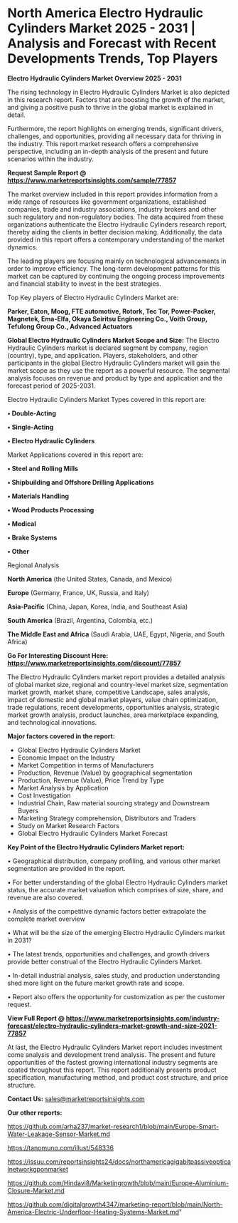 # North America Electro Hydraulic Cylinders Market 2025 - 2031 | Analysis and Forecast with Recent Developments Trends, Top Players

<Strong> Electro Hydraulic Cylinders Market Overview 2025 - 2031</strong>

The rising technology in Electro Hydraulic Cylinders Market is also depicted in this research report. Factors that are boosting the growth of the market, and giving a positive push to thrive in the global market is explained in detail.

Furthermore, the report highlights on emerging trends, significant drivers, challenges, and opportunities, providing all necessary data for thriving in the industry. This report market research offers a comprehensive perspective, including an in-depth analysis of the present and future scenarios within the industry.

<strong>Request Sample Report @ <a href=https://www.marketreportsinsights.com/sample/77857>https://www.marketreportsinsights.com/sample/77857</a></strong>

The market overview included in this report provides information from a wide range of resources like government organizations, established companies, trade and industry associations, industry brokers and other such regulatory and non-regulatory bodies. The data acquired from these organizations authenticate the Electro Hydraulic Cylinders research report, thereby aiding the clients in better decision making. Additionally, the data provided in this report offers a contemporary understanding of the market dynamics.

The leading players are focusing mainly on technological advancements in order to improve efficiency. The long-term development patterns for this market can be captured by continuing the ongoing process improvements and financial stability to invest in the best strategies.

Top Key players of Electro Hydraulic Cylinders Market are:

<strong>Parker, Eaton, Moog, FTE automotive, Rotork, Tec Tor, Power-Packer, Magnetek, Ema-Elfa, Okaya Seiritsu Engineering Co., Voith Group, Tefulong Group Co., Advanced Actuators</strong>

<strong><b>Global Electro Hydraulic Cylinders Market Scope and Size:</b></strong>
The Electro Hydraulic Cylinders market is declared segment by company, region (country), type, and application. Players, stakeholders, and other participants in the global Electro Hydraulic Cylinders market will gain the market scope as they use the report as a powerful resource. The segmental analysis focuses on revenue and product by type and application and the forecast period of 2025-2031.

Electro Hydraulic Cylinders Market Types covered in this report are:

<strong>• Double-Acting

• Single-Acting

• Electro Hydraulic Cylinders</strong>

Market Applications covered in this report are:

<strong>• Steel and Rolling Mills

• Shipbuilding and Offshore Drilling Applications

• Materials Handling

• Wood Products Processing

• Medical

• Brake Systems

• Other</strong> 

Regional Analysis

<strong>North America</strong> (the United States, Canada, and Mexico)

<strong>Europe</strong> (Germany, France, UK, Russia, and Italy)

<strong>Asia-Pacific</strong> (China, Japan, Korea, India, and Southeast Asia)

<strong>South America</strong> (Brazil, Argentina, Colombia, etc.)

<strong>The Middle East and Africa</strong> (Saudi Arabia, UAE, Egypt, Nigeria, and South Africa)

<strong>Go For Interesting Discount Here: <a href=https://www.marketreportsinsights.com/discount/77857>https://www.marketreportsinsights.com/discount/77857</a></strong>

The Electro Hydraulic Cylinders market report provides a detailed analysis of global market size, regional and country-level market size, segmentation market growth, market share, competitive Landscape, sales analysis, impact of domestic and global market players, value chain optimization, trade regulations, recent developments, opportunities analysis, strategic market growth analysis, product launches, area marketplace expanding, and technological innovations.

<strong><b>Major factors covered in the report:</b></strong>
<ul>
  <li>Global Electro Hydraulic Cylinders Market </li>
  <li>Economic Impact on the Industry</li>
  <li>Market Competition in terms of Manufacturers</li>
  <li>Production, Revenue (Value) by geographical segmentation</li>
  <li>Production, Revenue (Value), Price Trend by Type</li>
  <li>Market Analysis by Application</li>
  <li>Cost Investigation</li>
  <li>Industrial Chain, Raw material sourcing strategy and Downstream Buyers</li>
  <li>Marketing Strategy comprehension, Distributors and Traders</li>
  <li>Study on Market Research Factors</li>
  <li>Global Electro Hydraulic Cylinders Market Forecast</li>
</ul>

<strong><b>Key Point of the Electro Hydraulic Cylinders Market report:</b></strong>

• Geographical distribution, company profiling, and various other market segmentation are provided in the report.

• For better understanding of the global Electro Hydraulic Cylinders market status, the accurate market valuation which comprises of size, share, and revenue are also covered.

• Analysis of the competitive dynamic factors better extrapolate the complete market overview

• What will be the size of the emerging Electro Hydraulic Cylinders market in 2031?

• The latest trends, opportunities and challenges, and growth drivers provide better construal of the Electro Hydraulic Cylinders Market.

• In-detail industrial analysis, sales study, and production understanding shed more light on the future market growth rate and scope.

• Report also offers the opportunity for customization as per the customer request.

<strong><b>View Full Report @ <a href=https://www.marketreportsinsights.com/industry-forecast/electro-hydraulic-cylinders-market-growth-and-size-2021-77857>https://www.marketreportsinsights.com/industry-forecast/electro-hydraulic-cylinders-market-growth-and-size-2021-77857</a></b></strong>


At last, the Electro Hydraulic Cylinders Market report includes investment come analysis and development trend analysis. The present and future opportunities of the fastest growing international industry segments are coated throughout this report. This report additionally presents product specification, manufacturing method, and product cost structure, and price structure.

<strong>Contact Us:</strong>
sales@marketreportsinsights.com

<strong>Our other reports:</strong>

<a href=https://github.com/arha237/market-research1/blob/main/Europe-Smart-Water-Leakage-Sensor-Market.md>https://github.com/arha237/market-research1/blob/main/Europe-Smart-Water-Leakage-Sensor-Market.md</a>

<a href=https://tanomuno.com/illust/548336>https://tanomuno.com/illust/548336</a>

<a href=https://issuu.com/reportsinsights24/docs/northamericagigabitpassiveopticalnetworkgponmarket>https://issuu.com/reportsinsights24/docs/northamericagigabitpassiveopticalnetworkgponmarket</a>

<a href=https://github.com/Hindavi8/Marketingrowth/blob/main/Europe-Aluminium-Closure-Market.md>https://github.com/Hindavi8/Marketingrowth/blob/main/Europe-Aluminium-Closure-Market.md</a>

<a href=https://github.com/digitalgrowth4347/marketing-report/blob/main/North-America-Electric-Underfloor-Heating-Systems-Market.md>https://github.com/digitalgrowth4347/marketing-report/blob/main/North-America-Electric-Underfloor-Heating-Systems-Market.md</a>"
